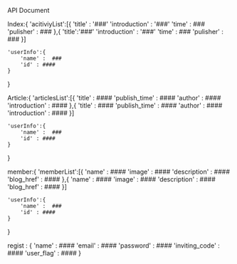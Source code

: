 API Document

Index:{
	'acitiviyList':[{
		'title' : '###'
		'introduction' : '###'
		'time' : ###
		'pulisher' : ###
	},{
		'title':'###'
		'introduction' : '###'
		'time' : ###
		'pulisher' : ###
	}]
	
	'userInfo':{
		'name' :  ###
		'id' : ####
	}
}

Article:{
	'articlesList':[{
		'title' : ####
		'publish_time' : ####
		'author' : ####
		'introduction' : ####
	},{
		'title' : ####
		'publish_time' : ####
		'author' : ####
		'introduction' : ####
	}]

	'userInfo':{
		'name' :  ###
		'id' : ####
	}
}

member:{
	'memberList':[{
		'name' : ####
		'image' : #### 
		'description' : ####
		'blog_href' : ####
	},{
		'name' : ####
		'image' : #### 
		'description' : ####
		'blog_href' : ####
	}]
	
	'userInfo':{
		'name' :  ###
		'id' : ####
	}
}

regist : {
	'name' :  ####
	'email' :  ####
	'password' :  ####
	'inviting_code' :  ####
	'user_flag' :  ####
}